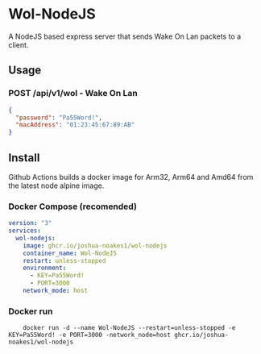 # Wol-NodeJS

A NodeJS based express server that sends Wake On Lan packets to a client.

## Usage

### POST /api/v1/wol - Wake On Lan

```json
{
  "password": "Pa55Word!",
  "macAddress": "01:23:45:67:89:AB"
}
```

## Install

Github Actions builds a docker image for Arm32, Arm64 and Amd64 from the latest node alpine image.

### Docker Compose (recomended)

```yaml
version: "3"
services:
  wol-nodejs:
    image: ghcr.io/joshua-noakes1/wol-nodejs
    container_name: Wol-NodeJS
    restart: unless-stopped
    environment:
      - KEY=Pa55Word!
      - PORT=3000
    network_mode: host
```

### Docker run

```shell
    docker run -d --name Wol-NodeJS --restart=unless-stopped -e KEY=Pa55Word! -e PORT=3000 -network_node=host ghcr.io/joshua-noakes1/wol-nodejs
```
